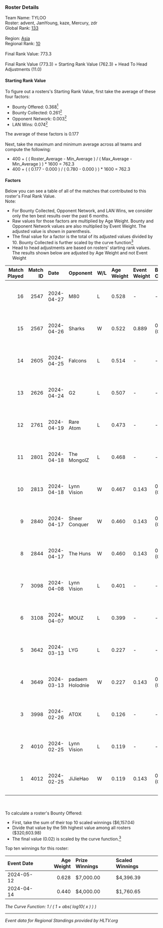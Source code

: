 ### Roster Details<br />
Team Name: TYLOO<br />
Roster: advent, JamYoung, kaze, Mercury, zdr<br />
Global Rank: [133](../standings_global.md)<br />
<br />
Region: [Asia]( ../standings_asia.md)<br />
Regional Rank: [10]( ../standings_asia.md)<br />
<br />
Final Rank Value:  773.3<br />
<br />
Final Rank Value (773.3) = Starting Rank Value (762.3) + Head To Head Adjustments (11.0)<br />

#### Starting Rank Value<br />
To figure out a rosters's Starting Rank Value, first take the average of these four factors:<br />
- Bounty Offered: 0.368[<sup>1</sup>](#table2)
- Bounty Collected: 0.261[<sup>2</sup>](#table1)
- Opponent Network: 0.003[<sup>2</sup>](#table1)
- LAN Wins: 0.074[<sup>2</sup>](#table1)

The average of these factors is 0.177<br />
<br />
Next, take the maximum and minimum average across all teams and compute the following:<br />
- 400 + ( ( Roster_Average - Min_Average ) / ( Max_Average - Min_Average ) ) * 1600 = 762.3
- 400 + ( ( 0.177 - 0.000 ) / ( 0.780 - 0.000 ) ) * 1600 = 762.3


#### Factors<br />
Below you can see a table of all of the matches that contributed to this roster's Final Rank Value.<br />
Note:<br />

- For Bounty Collected, Opponent Network, and LAN Wins, we consider only the ten best results over the past 6 months.
- Raw values for those factors are multiplied by Age Weight. Bounty and Opponent Network values are also multiplied by Event Weight. The adjusted value is shown in parenthesis.
- The final value for a factor is the total of its adjusted values divided by 10. Bounty Collected is further scaled by the curve function[<sup>3</sup>](#curveFunction)
- Head to head adjustments are based on rosters' starting rank values. The results shown below are adjusted by Age Weight and not Event Weight
<span id="table1"></span><br />


| Match Played | Match ID | Date       | Opponent        | W/L | Age Weight | Event Weight | Bounty Collected | Opponent Network | LAN Wins  | H2H Adj. | Roster                                  |
| -: | -: | :- | :- | :- | :- | :- | :- | :- | :- | -: | :- |
|           16 |     2547 | 2024-04-27 | M80             | L   | 0.528      | -            | -                | -                | -         |    -1.13 | advent, JamYoung, kaze, Mercury, zdr    |
|           15 |     2567 | 2024-04-26 | Sharks          | W   | 0.522      | 0.889        | 0.020 (0.009)    | 0.032 (0.015)    | 1 (0.522) |     8.16 | advent, JamYoung, kaze, Mercury, zdr    |
|           14 |     2605 | 2024-04-25 | Falcons         | L   | 0.514      | -            | -                | -                | -         |    -0.43 | advent, JamYoung, kaze, Mercury, zdr    |
|           13 |     2626 | 2024-04-24 | G2              | L   | 0.507      | -            | -                | -                | -         |    -0.02 | advent, JamYoung, kaze, Mercury, zdr    |
|           12 |     2761 | 2024-04-19 | Rare Atom       | L   | 0.473      | -            | -                | -                | -         |    -5.37 | advent, JamYoung, kaze, Mercury, zdr    |
|           11 |     2801 | 2024-04-18 | The MongolZ     | L   | 0.468      | -            | -                | -                | -         |    -0.03 | advent, JamYoung, kaze, Mercury, zdr    |
|           10 |     2813 | 2024-04-18 | Lynn Vision     | W   | 0.467      | 0.143        | 0.086 (0.006)    | 0.186 (0.012)    | 0 (0.000) |    12.31 | advent, JamYoung, kaze, Mercury, zdr    |
|            9 |     2840 | 2024-04-17 | Sheer Conquer   | W   | 0.460      | 0.143        | 0.000 (0.000)    | 0.018 (0.001)    | 0 (0.000) |     2.71 | advent, JamYoung, kaze, Mercury, zdr    |
|            8 |     2844 | 2024-04-17 | The Huns        | W   | 0.460      | 0.143        | 0.000 (0.000)    | 0.002 (0.000)    | 0 (0.000) |     1.73 | advent, JamYoung, kaze, Mercury, zdr    |
|            7 |     3098 | 2024-04-08 | Lynn Vision     | L   | 0.401      | -            | -                | -                | -         |    -1.98 | advent, JamYoung, kaze, Mercury, zdr    |
|            6 |     3108 | 2024-04-07 | MOUZ            | L   | 0.399      | -            | -                | -                | -         |    -0.03 | advent, JamYoung, kaze, Mercury, zdr    |
|            5 |     3642 | 2024-03-13 | LYG             | L   | 0.227      | -            | -                | -                | -         |    -4.12 | advent, JamYoung, lyrics3, Mercury, zdr |
|            4 |     3649 | 2024-03-13 | padaem Holodnie | W   | 0.227      | 0.143        | 0.000 (0.000)    | 0.000 (0.000)    | 0 (0.000) |     0.83 | advent, JamYoung, lyrics3, Mercury, zdr |
|            3 |     3998 | 2024-02-26 | ATOX            | L   | 0.126      | -            | -                | -                | -         |    -1.43 | advent, aumaN, JamYoung, kaze, Mercury  |
|            2 |     4010 | 2024-02-25 | Lynn Vision     | L   | 0.119      | -            | -                | -                | -         |    -0.64 | advent, aumaN, JamYoung, kaze, Mercury  |
|            1 |     4012 | 2024-02-25 | JiJieHao        | W   | 0.119      | 0.143        | 0.000 (0.000)    | 0.005 (0.000)    | 1 (0.119) |     0.45 | advent, aumaN, JamYoung, kaze, Mercury  |

<br />
<span id="table2"></span><br />
To calculate a roster's Bounty Offered:<br />

- First, take the sum of their top 10 scaled winnings ($6,157.04)
- Divide that value by the 5th highest value among all rosters ($320,603.98)
- The final value (0.02) is scaled by the curve function.[<sup>3</sup>](#curveFunction)

Top ten winnings for this roster:<br />

| Event Date | Age Weight | Prize Winnings | Scaled Winnings |
| :- | -: | :- | :- |
| 2024-05-12 |      0.628 | $7,000.00      | $4,396.39       |
| 2024-04-14 |      0.440 | $4,000.00      | $1,760.65       |


<span id="curveFunction"></span>_The Curve Function: 1 / ( 1 + abs( log10( x ) ) )_<br />

---
_Event data for Regional Standings provided by HLTV.org_<br />

